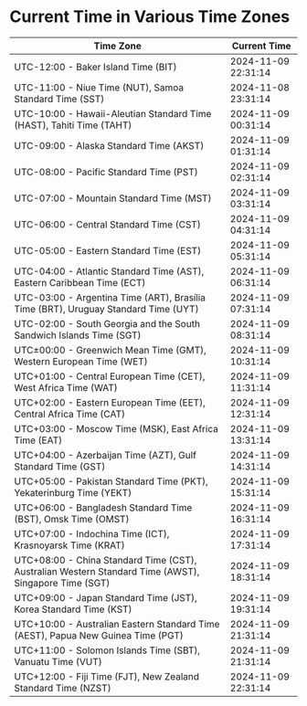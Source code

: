 # Current Time in Various Time Zones

| Time Zone | Current Time |
|-----------|--------------|
| UTC-12:00 - Baker Island Time (BIT) | 2024-11-09 22:31:14 |
| UTC-11:00 - Niue Time (NUT), Samoa Standard Time (SST) | 2024-11-08 23:31:14 |
| UTC-10:00 - Hawaii-Aleutian Standard Time (HAST), Tahiti Time (TAHT) | 2024-11-09 00:31:14 |
| UTC-09:00 - Alaska Standard Time (AKST) | 2024-11-09 01:31:14 |
| UTC-08:00 - Pacific Standard Time (PST) | 2024-11-09 02:31:14 |
| UTC-07:00 - Mountain Standard Time (MST) | 2024-11-09 03:31:14 |
| UTC-06:00 - Central Standard Time (CST) | 2024-11-09 04:31:14 |
| UTC-05:00 - Eastern Standard Time (EST) | 2024-11-09 05:31:14 |
| UTC-04:00 - Atlantic Standard Time (AST), Eastern Caribbean Time (ECT) | 2024-11-09 06:31:14 |
| UTC-03:00 - Argentina Time (ART), Brasília Time (BRT), Uruguay Standard Time (UYT) | 2024-11-09 07:31:14 |
| UTC-02:00 - South Georgia and the South Sandwich Islands Time (SGT) | 2024-11-09 08:31:14 |
| UTC±00:00 - Greenwich Mean Time (GMT), Western European Time (WET) | 2024-11-09 10:31:14 |
| UTC+01:00 - Central European Time (CET), West Africa Time (WAT) | 2024-11-09 11:31:14 |
| UTC+02:00 - Eastern European Time (EET), Central Africa Time (CAT) | 2024-11-09 12:31:14 |
| UTC+03:00 - Moscow Time (MSK), East Africa Time (EAT) | 2024-11-09 13:31:14 |
| UTC+04:00 - Azerbaijan Time (AZT), Gulf Standard Time (GST) | 2024-11-09 14:31:14 |
| UTC+05:00 - Pakistan Standard Time (PKT), Yekaterinburg Time (YEKT) | 2024-11-09 15:31:14 |
| UTC+06:00 - Bangladesh Standard Time (BST), Omsk Time (OMST) | 2024-11-09 16:31:14 |
| UTC+07:00 - Indochina Time (ICT), Krasnoyarsk Time (KRAT) | 2024-11-09 17:31:14 |
| UTC+08:00 - China Standard Time (CST), Australian Western Standard Time (AWST), Singapore Time (SGT) | 2024-11-09 18:31:14 |
| UTC+09:00 - Japan Standard Time (JST), Korea Standard Time (KST) | 2024-11-09 19:31:14 |
| UTC+10:00 - Australian Eastern Standard Time (AEST), Papua New Guinea Time (PGT) | 2024-11-09 21:31:14 |
| UTC+11:00 - Solomon Islands Time (SBT), Vanuatu Time (VUT) | 2024-11-09 21:31:14 |
| UTC+12:00 - Fiji Time (FJT), New Zealand Standard Time (NZST) | 2024-11-09 22:31:14 |
